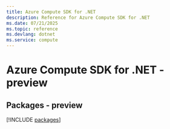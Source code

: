 ```yaml
---
title: Azure Compute SDK for .NET
description: Reference for Azure Compute SDK for .NET
ms.date: 07/21/2025
ms.topic: reference
ms.devlang: dotnet
ms.service: compute
---
```

# Azure Compute SDK for .NET - preview
## Packages - preview
[!INCLUDE [packages](compute-index.md)]
